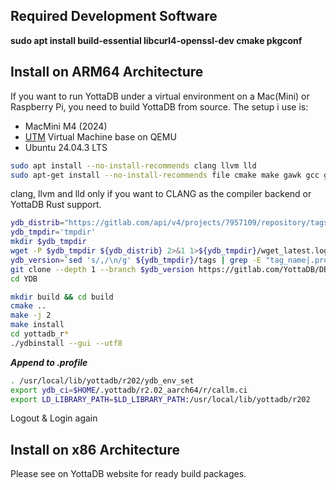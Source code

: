 ## Required Development Software
**sudo apt install build-essential libcurl4-openssl-dev cmake pkgconf**

## Install on ARM64 Architecture
If you want to run YottaDB under a virtual environment on a Mac(Mini) or Raspberry Pi, you need to build YottaDB from source. The setup i use is:
- MacMini M4 (2024)
- [UTM](https://mac.getutm.app/) Virtual Machine base on 
QEMU
- Ubuntu 24.04.3 LTS

```bash
sudo apt install --no-install-recommends clang llvm lld
sudo apt-get install --no-install-recommends file cmake make gawk gcc git curl tcsh libjansson4 {libconfig,libelf,libicu,libncurses,libreadline,libjansson,libssl}-dev binutils ca-certificates
```
clang, llvm and lld only if you want to CLANG as the compiler backend or YottaDB Rust support.

```bash
ydb_distrib="https://gitlab.com/api/v4/projects/7957109/repository/tags"
ydb_tmpdir='tmpdir'
mkdir $ydb_tmpdir
wget -P $ydb_tmpdir ${ydb_distrib} 2>&1 1>${ydb_tmpdir}/wget_latest.log
ydb_version=`sed 's/,/\n/g' ${ydb_tmpdir}/tags | grep -E "tag_name|.pro.tgz" | grep -B 1 ".pro.tgz" | grep "tag_name" | sort -r | head -1 | cut -d'"' -f6`
git clone --depth 1 --branch $ydb_version https://gitlab.com/YottaDB/DB/YDB.git
cd YDB
```

```bash
mkdir build && cd build
cmake ..
make -j 2
make install
cd yottadb_r*
./ydbinstall --gui --utf8
```

***Append to .profile***
```bash
. /usr/local/lib/yottadb/r202/ydb_env_set
export ydb_ci=$HOME/.yottadb/r2.02_aarch64/r/callm.ci
export LD_LIBRARY_PATH=$LD_LIBRARY_PATH:/usr/local/lib/yottadb/r202
```

Logout & Login again

## Install on x86 Architecture
Please see on YottaDB website for ready build packages.
